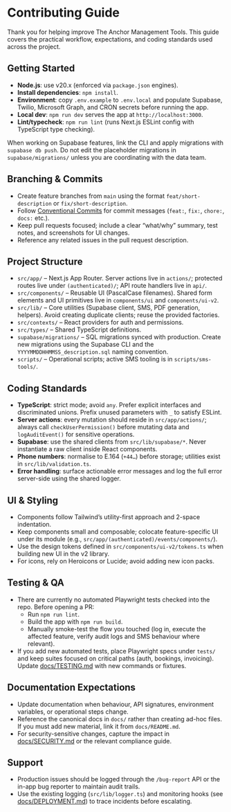 # Contributing Guide

Thank you for helping improve The Anchor Management Tools. This guide covers the practical workflow, expectations, and coding standards used across the project.

## Getting Started
- **Node.js**: use v20.x (enforced via `package.json` engines).
- **Install dependencies**: `npm install`.
- **Environment**: copy `.env.example` to `.env.local` and populate Supabase, Twilio, Microsoft Graph, and CRON secrets before running the app.
- **Local dev**: `npm run dev` serves the app at `http://localhost:3000`.
- **Lint/typecheck**: `npm run lint` (runs Next.js ESLint config with TypeScript type checking).

When working on Supabase features, link the CLI and apply migrations with `supabase db push`. Do not edit the placeholder migrations in `supabase/migrations/` unless you are coordinating with the data team.

## Branching & Commits
- Create feature branches from `main` using the format `feat/short-description` or `fix/short-description`.
- Follow [Conventional Commits](https://www.conventionalcommits.org/) for commit messages (`feat:`, `fix:`, `chore:`, `docs:` etc.).
- Keep pull requests focused; include a clear “what/why” summary, test notes, and screenshots for UI changes.
- Reference any related issues in the pull request description.

## Project Structure
- `src/app/` – Next.js App Router. Server actions live in `actions/`; protected routes live under `(authenticated)/`; API route handlers live in `api/`.
- `src/components/` – Reusable UI (PascalCase filenames). Shared form elements and UI primitives live in `components/ui` and `components/ui-v2`.
- `src/lib/` – Core utilities (Supabase client, SMS, PDF generation, helpers). Avoid creating duplicate clients; reuse the provided factories.
- `src/contexts/` – React providers for auth and permissions.
- `src/types/` – Shared TypeScript definitions.
- `supabase/migrations/` – SQL migrations synced with production. Create new migrations using the Supabase CLI and the `YYYYMMDDHHMMSS_description.sql` naming convention.
- `scripts/` – Operational scripts; active SMS tooling is in `scripts/sms-tools/`.

## Coding Standards
- **TypeScript**: strict mode; avoid `any`. Prefer explicit interfaces and discriminated unions. Prefix unused parameters with `_` to satisfy ESLint.
- **Server actions**: every mutation should reside in `src/app/actions/`; always call `checkUserPermission()` before mutating data and `logAuditEvent()` for sensitive operations.
- **Supabase**: use the shared clients from `src/lib/supabase/*`. Never instantiate a raw client inside React components.
- **Phone numbers**: normalise to E.164 (`+44…`) before storage; utilities exist in `src/lib/validation.ts`.
- **Error handling**: surface actionable error messages and log the full error server-side using the shared logger.

## UI & Styling
- Components follow Tailwind’s utility-first approach and 2-space indentation.
- Keep components small and composable; colocate feature-specific UI under its module (e.g., `src/app/(authenticated)/events/components/`).
- Use the design tokens defined in `src/components/ui-v2/tokens.ts` when building new UI in the v2 library.
- For icons, rely on Heroicons or Lucide; avoid adding new icon packs.

## Testing & QA
- There are currently no automated Playwright tests checked into the repo. Before opening a PR:
  - Run `npm run lint`.
  - Build the app with `npm run build`.
  - Manually smoke-test the flow you touched (log in, execute the affected feature, verify audit logs and SMS behaviour where relevant).
- If you add new automated tests, place Playwright specs under `tests/` and keep suites focused on critical paths (auth, bookings, invoicing). Update [docs/TESTING.md](./TESTING.md) with new commands or fixtures.

## Documentation Expectations
- Update documentation when behaviour, API signatures, environment variables, or operational steps change.
- Reference the canonical docs in `docs/` rather than creating ad-hoc files. If you must add new material, link it from `docs/README.md`.
- For security-sensitive changes, capture the impact in [docs/SECURITY.md](./SECURITY.md) or the relevant compliance guide.

## Support
- Production issues should be logged through the `/bug-report` API or the in-app bug reporter to maintain audit trails.
- Use the existing logging (`src/lib/logger.ts`) and monitoring hooks (see [docs/DEPLOYMENT.md](./DEPLOYMENT.md)) to trace incidents before escalating.
